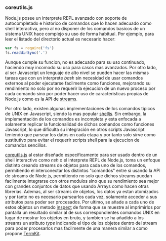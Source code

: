 ### coreutils.js

Node.js posee un interprete REPL avanzado con soporte de autocompletado e
historico de comandos que lo hacen adecuado como shell interactiva, pero al no
disponer de los comandos basicos de un sistema UNIX hace complejo su uso de
forma habitual. Por ejemplo, para leer el listado del directorio actual es
necesario hacer:

```Javascript
var fs = require('fs')
fs.readdirSync('.')
```

Aunque cumple su funcion, no es adecuado para su uso continuado, haciendo muy
incomodo su uso para casos mas avanzados. Por otro lado, al ser Javascript un
lenguaje de alto nivel se pueden hacer las mismas tareas que con un interprete
*bash* sin necesidad de usar comandos externos al poder ejecutarse facilmente
como funciones, mejorando su rendimiento no solo por no requerir la ejecucion de
un nuevo proceso por cada comando sino por poder hacer uso de caracteristicas
propias de Node.js como es la API de [streams]().

Por otro lado, existen algunas implementaciones de los comandos tipicos de UNIX
en Javascript, siendo la mas popular [shelljs](). Sin embargo, la implementación
de los comandos es incompleta y esta enfocada a solamente replicar la
funcionalidad de dichos comandos como funciones Javascript, lo que dificulta su
integración en otros scripts Javascript teniendo que parsear los datos en cada
etapa y por tanto solo sirve como sustitutivo para evitar el requerir scripts
shell para la ejecucion de comandos sencillos.

[coreutils.js](https://github.com/piranna/coreutils.js) al estar diseñado
especificamente para ser usado dentro de un shell interactivo como *nsh* o el
interprete REPL de Node.js, toma un enfoque distinto creando streams de objetos
para cada uno de los comandos, permitiendo el interconectar los distintos
"comandos" entre si usando la API de streams de Node.js, permitiendo no solo que
dichos streams puedan facilmente integrarse con otros modulos sino que su
rendimiento sea mejor con grandes conjuntos de datos que usando Arrays como
hacen otras librerias. Ademas, al ser streams de objetos, los datos ya estan
atomizados y por tanto no es necesario parsearlos cada vez, solamente acceder a
sus atributos para poder ser procesados. Por ultimo, se añade a cada uno de
estos objetos un metodo [inspect]() de forma que se muestre al imprimirlos por
pantalla un resultado similar al de sus correspondientes comandos UNIX en lugar
de mostrar los objetos en bruto, y tambien se ha añadido a los streams un
atributo *type* indicando el tipo de los objetos dentro del stream para poder
procesarlos mas facilmente de una manera similar a como propone [TermKit]().
